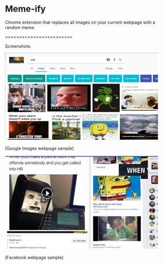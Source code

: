 # Meme-ify
Chrome extension that replaces all images on your current webpage with a random meme.

========================

Screenshots:

![Alt text](Memeify-1.png)
<br><br>[Google Images webpage sample]<br><br>
![Alt text](Memeify-2.png)
<br><br>[Facebook webpage sample]<br><br>
